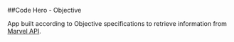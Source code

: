 ##Code Hero - Objective

App built according to Objective specifications to retrieve information from [Marvel API](https://developer.marvel.com/).